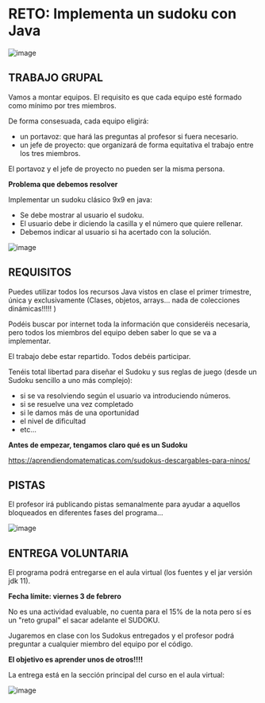 # RETO: Implementa un sudoku con Java

![image](https://user-images.githubusercontent.com/91023374/146168358-c31a9f0f-9413-455d-8a80-641add94fe99.png)

## TRABAJO GRUPAL

Vamos a montar equipos. El requisito es que cada equipo esté formado como mínimo por tres miembros.

De forma consesuada, cada equipo eligirá:
- un portavoz: que hará las preguntas al profesor si fuera necesario.
- un jefe de proyecto: que organizará de forma equitativa el trabajo entre los tres miembros.

El portavoz y el jefe de proyecto no pueden ser la misma persona.

**Problema que debemos resolver**

Implementar un sudoku clásico 9x9 en java:

- Se debe mostrar al usuario el sudoku.
- El usuario debe ir diciendo la casilla y el número que quiere rellenar.
- Debemos indicar al usuario si ha acertado con la solución.

![image](https://user-images.githubusercontent.com/91023374/146061101-1154dd26-808a-47f3-8784-82c14ffa9ee1.png)

## REQUISITOS

Puedes utilizar todos los recursos Java vistos en clase el primer trimestre, única y exclusivamente (Clases, objetos, arrays... nada de colecciones dinámicas!!!!! )

Podéis buscar por internet toda la información que consideréis necesaria, pero todos los miembros del equipo deben saber lo que se va a implementar.

El trabajo debe estar repartido. Todos debéis participar.

Tenéis total libertad para diseñar el Sudoku y sus reglas de juego (desde un Sudoku sencillo a uno más complejo):
- si se va resolviendo según el usuario va introduciendo números.
- si se resuelve una vez completado
- si le damos más de una oportunidad
- el nivel de dificultad 
- etc...

**Antes de empezar, tengamos claro qué es un Sudoku**

https://aprendiendomatematicas.com/sudokus-descargables-para-ninos/


## PISTAS

El profesor irá publicando pistas semanalmente para ayudar a aquellos bloqueados en diferentes fases del programa... 

![image](https://user-images.githubusercontent.com/91023374/146194724-942f3b84-3bfc-423e-921c-34a55faa7c0b.png)


## ENTREGA VOLUNTARIA

El programa podrá entregarse en el aula virtual (los fuentes y el jar versión jdk 11).

**Fecha límite: viernes 3 de febrero**

No es una actividad evaluable, no cuenta para el 15% de la nota pero sí es un "reto grupal" el sacar adelante el SUDOKU.

Jugaremos en clase con los Sudokus entregados y el profesor podrá preguntar a cualquier miembro del equipo por el código. 

**El objetivo es aprender unos de otros!!!!**

La entrega está en la sección principal del curso en el aula virtual:

![image](https://user-images.githubusercontent.com/91023374/146826786-7b55f128-791e-4125-b78a-aafce4c15080.png)

